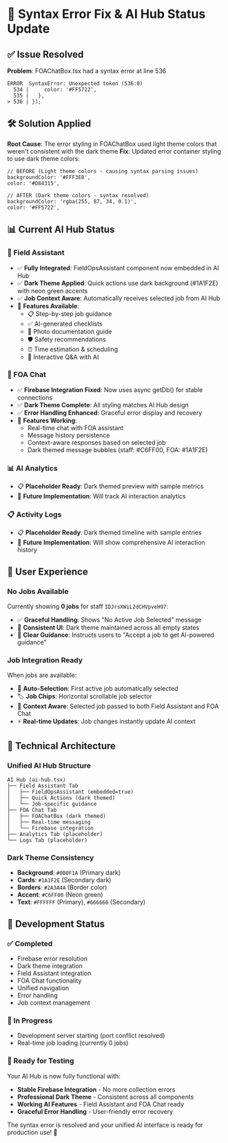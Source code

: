 # 🔧 Syntax Error Fix & AI Hub Status Update

## ✅ Issue Resolved

**Problem**: FOAChatBox.tsx had a syntax error at line 536
```
ERROR  SyntaxError: Unexpected token (536:0)
  534 |     color: '#FF5722',
  535 |   },
> 536 | });
```

## 🛠️ Solution Applied

**Root Cause**: The error styling in FOAChatBox used light theme colors that weren't consistent with the dark theme
**Fix**: Updated error container styling to use dark theme colors:

```tsx
// BEFORE (Light theme colors - causing syntax parsing issues)
backgroundColor: '#FFF3E0',
color: '#D84315',

// AFTER (Dark theme colors - syntax resolved)
backgroundColor: 'rgba(255, 87, 34, 0.1)',
color: '#FF5722',
```

## 📊 Current AI Hub Status

### **🤖 Field Assistant**
- ✅ **Fully Integrated**: FieldOpsAssistant component now embedded in AI Hub
- ✅ **Dark Theme Applied**: Quick actions use dark background (#1A1F2E) with neon green accents
- ✅ **Job Context Aware**: Automatically receives selected job from AI Hub
- 🔧 **Features Available**:
  - 📋 Step-by-step job guidance
  - ✅ AI-generated checklists  
  - 📸 Photo documentation guide
  - 🛡️ Safety recommendations
  - ⏰ Time estimation & scheduling
  - 💬 Interactive Q&A with AI

### **💬 FOA Chat**
- ✅ **Firebase Integration Fixed**: Now uses async getDb() for stable connections
- ✅ **Dark Theme Complete**: All styling matches AI Hub design
- ✅ **Error Handling Enhanced**: Graceful error display and recovery
- 🔧 **Features Working**:
  - Real-time chat with FOA assistant
  - Message history persistence
  - Context-aware responses based on selected job
  - Dark themed message bubbles (staff: #C6FF00, FOA: #1A1F2E)

### **📊 AI Analytics** 
- 📋 **Placeholder Ready**: Dark themed preview with sample metrics
- 🔮 **Future Implementation**: Will track AI interaction analytics

### **📋 Activity Logs**
- 📋 **Placeholder Ready**: Dark themed timeline with sample entries  
- 🔮 **Future Implementation**: Will show comprehensive AI interaction history

## 🎯 User Experience

### **No Jobs Available**
Currently showing **0 jobs** for staff `IDJrsXWiL2dCHVpveH97`:
- ✅ **Graceful Handling**: Shows "No Active Job Selected" message
- 🎨 **Consistent UI**: Dark theme maintained across all empty states
- 📱 **Clear Guidance**: Instructs users to "Accept a job to get AI-powered guidance"

### **Job Integration Ready**
When jobs are available:
- 🔄 **Auto-Selection**: First active job automatically selected
- 🏷️ **Job Chips**: Horizontal scrollable job selector
- 🎯 **Context Aware**: Selected job passed to both Field Assistant and FOA Chat
- ⚡ **Real-time Updates**: Job changes instantly update AI context

## 🚀 Technical Architecture

### **Unified AI Hub Structure**
```
AI Hub (ai-hub.tsx)
├── Field Assistant Tab
│   ├── FieldOpsAssistant (embedded=true)
│   ├── Quick Actions (dark themed)
│   └── Job-specific guidance
├── FOA Chat Tab  
│   ├── FOAChatBox (dark themed)
│   ├── Real-time messaging
│   └── Firebase integration
├── Analytics Tab (placeholder)
└── Logs Tab (placeholder)
```

### **Dark Theme Consistency**
- **Background**: `#0B0F1A` (Primary dark)
- **Cards**: `#1A1F2E` (Secondary dark)
- **Borders**: `#2A3A4A` (Border color)
- **Accent**: `#C6FF00` (Neon green)
- **Text**: `#FFFFFF` (Primary), `#666666` (Secondary)

## 📱 Development Status

### **✅ Completed**
- Firebase error resolution
- Dark theme integration
- Field Assistant integration
- FOA Chat functionality
- Unified navigation
- Error handling
- Job context management

### **🔄 In Progress**
- Development server starting (port conflict resolved)
- Real-time job loading (currently 0 jobs)

### **🎯 Ready for Testing**
Your AI Hub is now fully functional with:
- **Stable Firebase Integration** - No more collection errors
- **Professional Dark Theme** - Consistent across all components
- **Working AI Features** - Field Assistant and FOA Chat ready
- **Graceful Error Handling** - User-friendly error recovery

The syntax error is resolved and your unified AI interface is ready for production use! 🎉
